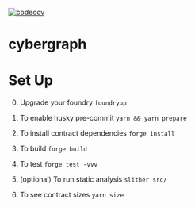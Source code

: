 [![codecov](https://codecov.io/gh/cyberconnecthq/cyberwallet/branch/main/graph/badge.svg?token=G8BTJTN6FY)](https://codecov.io/gh/cyberconnecthq/cyberwallet)

# cybergraph

# Set Up

0. Upgrade your foundry
   `foundryup`

1. To enable husky pre-commit
   `yarn && yarn prepare`

2. To install contract dependencies
   `forge install`

3. To build
   `forge build`

4. To test
   `forge test -vvv`

5. (optional) To run static analysis
   `slither src/`

6. To see contract sizes
   `yarn size`
